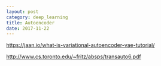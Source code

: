 ```yaml
---
layout: post
category: deep_learning
title: Autoencoder
date: 2017-11-22
---
```


https://jaan.io/what-is-variational-autoencoder-vae-tutorial/

http://www.cs.toronto.edu/~fritz/absps/transauto6.pdf
